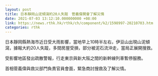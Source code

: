 ```yaml
---
layout: post
title: 日本靜岡山泥傾瀉約20人失蹤　菅義偉開會了解災情
date: 2021-07-03 13:12:10.000000000 +08:00
link: https://news.rthk.hk/rthk/ch/component/k2/1598997-20210703.htm
categories: rthk
---
```


日本靜岡縣熱海市近日受大雨影響，當地早上10時半左右，伊豆山出現山泥傾瀉，據報大約20人失蹤，多間房屋受損，部分被泥石流沖走，當局正展開搜救。

受影響地區發出疏散警報，行走東京與新大阪之間的新幹線列車暫停服務。

首相菅義偉與救災部門負責官員會面，緊急商討搜救及了解災情。
